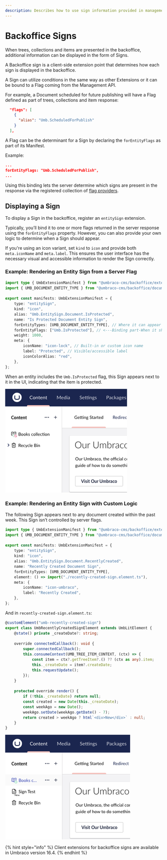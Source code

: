 ```yaml
---
description: Describes how to use sign information provided in management API responses to present additional details to consumers.
---
```


# Backoffice Signs

When trees, collections and items are presented in the backoffice, additional information can be displayed in the form of Signs.

A Backoffice sign is a client-side extension point that determines how each sign is displayed in the backoffice.

A Sign can utilize conditions in the same way as other Extensions or it can be bound to a Flag coming from the Management API.

For example, a Document scheduled for future publishing will have a Flag defined as part of trees, collections and item response:

```json
  "flags": [
    {
      "alias": "Umb.ScheduledForPublish"
    }
  ],
```

A Flag can be the determinant for a Sign by declaring the `forEntityFlags` as part of its Manifest.

Example:

```json
...
forEntityFlags: "Umb.ScheduledForPublish",
...
```

Using this binding lets the server determine which signs are present in the response via the registered collection of [flag providers](../extending/flag-providers.md).

## Displaying a Sign

To display a Sign in the backoffice, register an `entitySign` extension.

Typically, you’ll bind it to one or more flags returned in the server response using the `forEntityFlags` property. However, you can also provide your own logic to determine when a Sign should appear.

If you're using an icon variant, set `kind` to `icon` and provide both `meta.iconName` and `meta.label`. This ensures the user interface has the necessary visual and accessible information to render the Sign correctly.

### Example: Rendering an Entity Sign from a Server Flag

```typescript
import type { UmbExtensionManifest } from "@umbraco-cms/backoffice/extension-registry";
import { UMB_DOCUMENT_ENTITY_TYPE } from "@umbraco-cms/backoffice/document";

export const manifests: UmbExtensionManifest = {
    type: "entitySign",
    kind: "icon",
    alias: "Umb.EntitySign.Document.IsProtected",
    name: "Is Protected Document Entity Sign",
    forEntityTypes: [UMB_DOCUMENT_ENTITY_TYPE], // Where it can appear
    forEntityFlags: ["Umb.IsProtected"], // <---Binding part-When it should appear
    weight: 1000,
    meta: {
        iconName: "icon-lock", // Built-in or custom icon name
        label: "Protected", // Visible/accessible label
        iconColorAlias: "red",
    },
};
```

When an entity includes the `Umb.IsProtected` flag, this Sign appears next to it in the UI, indicating that the item is protected.

![Screenshot of Recently Created sign](../reference/images/protected-entity-sign.png)

### Example: Rendering an Entity Sign with Custom Logic

The following Sign appears next to any document created within the past week. This Sign isn’t controlled by server flags.

```typescript
import type { UmbExtensionManifest } from "@umbraco-cms/backoffice/extension-registry";
import { UMB_DOCUMENT_ENTITY_TYPE } from "@umbraco-cms/backoffice/document";

export const manifests: UmbExtensionManifest = {
    type: "entitySign",
    kind: "icon",
    alias: "Umb.EntitySign.Document.RecentlyCreated",
    name: "Recently Created Document Sign",
    forEntityTypes: [UMB_DOCUMENT_ENTITY_TYPE],
    element: () => import("./recently-created-sign.element.ts"),
    meta: {
        iconName: "icon-umbraco",
        label: "Recently Created",
    },
};
```

And in `recently-created-sign.element.ts`:

```typescript
@customElement("umb-recently-created-sign")
export class UmbRecentlyCreatedSignElement extends UmbLitElement {
    @state() private _createDate?: string;

    override connectedCallback(): void {
        super.connectedCallback();
        this.consumeContext(UMB_TREE_ITEM_CONTEXT, (ctx) => {
            const item = ctx?.getTreeItem?.() ?? (ctx as any).item;
            this._createDate = item?.createDate;
            this.requestUpdate();
        });
    }

    protected override render() {
        if (!this._createDate) return null;
        const created = new Date(this._createDate);
        const weekAgo = new Date();
        weekAgo.setDate(weekAgo.getDate() - 7);
        return created > weekAgo ? html`<div>New</div>` : null;
    }
}
```

![Screenshot of Recently Created sign](../reference/images/custom-entity-sign.png)

{% hint style="info" %}
Client extensions for backoffice signs are available in Umbraco version 16.4.
{% endhint %}
